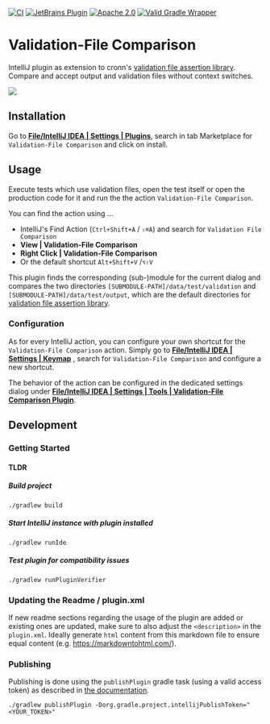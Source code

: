 [![CI](https://github.com/cronn/validation-files-comparison-intellij-plugin/actions/workflows/gradle.yml/badge.svg?branch=master)](https://github.com/cronn/validation-files-comparison-intellij-plugin/actions/workflows/gradle.yml)
[![JetBrains Plugin](https://img.shields.io/jetbrains/plugin/v/12931-validation-file-comparison.svg)](https://plugins.jetbrains.com/plugin/12931-validation-file-comparison/)
[![Apache 2.0](https://img.shields.io/github/license/cronn-de/validation-files-comparison-intellij-plugin.svg)](http://www.apache.org/licenses/LICENSE-2.0)
[![Valid Gradle Wrapper](https://github.com/cronn/validation-files-comparison-intellij-plugin/workflows/Validate%20Gradle%20Wrapper/badge.svg)](https://github.com/cronn/validation-files-comparison-intellij-plugin/actions/workflows/gradle-wrapper-validation.yml)

# Validation-File Comparison #

IntelliJ plugin as extension to
cronn's [validation file assertion library](https://github.com/cronn/validation-file-assertions).<br>
Compare and accept output and validation files without context switches.

![](doc/usage.gif)

## Installation

Go to [**File/IntelliJ IDEA | Settings | Plugins**](jetbrains://idea/settings?name=Plugins), search in tab Marketplace
for `Validation-File Comparison` and click on install.

## Usage

Execute tests which use validation files, open the test itself or open the production code for it and run the the
action `Validation-File Comparison`.

You can find the action using ...

* IntelliJ's Find Action (`Ctrl+Shift+A` / `⇧⌘A`) and search for `Validation File Comparison`
* **View | Validation-File Comparison**
* **Right Click | Validation-File Comparison**
* Or the default shortcut `Alt+Shift+V` /`⌥⇧V`

This plugin finds the corresponding (sub-)module for the current dialog and compares the two directories
`[SUBMODULE-PATH]/data/test/validation` and `[SUBMODULE-PATH]/data/test/output`, which are the default directories
for [validation file assertion library](https://github.com/cronn/validation-file-assertions).

### Configuration

As for every IntelliJ action, you can configure your own shortcut for the `Validation-File Comparison` action.
Simply go to [**File/IntelliJ IDEA | Settings | Keymap**](jetbrains://idea/settings?name=Keymap) , search
for `Validation-File Comparison` and configure a new shortcut.

The behavior of the action can be configured in the dedicated settings dialog under
[**File/IntelliJ IDEA | Settings | Tools | Validation-File Comparison
Plugin**](jetbrains://idea/settings?name=Tools--Validation-File+Comparison+Plugin).

## Development

### Getting Started

#### TLDR

##### Build  project

```
./gradlew build
```

##### Start IntelliJ instance with plugin installed

```
./gradlew runIde
```

##### Test plugin for compatibility issues

```
./gradlew runPluginVerifier
```

### Updating the Readme / plugin.xml

If new readme sections regarding the usage of the plugin are added or existing ones are updated, make sure to also
adjust the `<description>` in the `plugin.xml`.
Ideally generate `html` content from this markdown file to ensure equal content (e.g. https://markdowntohtml.com/).

### Publishing

Publishing is done using the `publishPlugin` gradle task (using a valid access token) as described in [the documentation](https://plugins.jetbrains.com/docs/intellij/publishing-plugin.html#publishing-plugin-with-gradle). 

```shell
./gradlew publishPlugin -Dorg.gradle.project.intellijPublishToken="<YOUR_TOKEN>"
```
